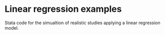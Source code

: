# Linear regression examples

Stata code for the simualtion of realistic studies applying a linear regression model.
